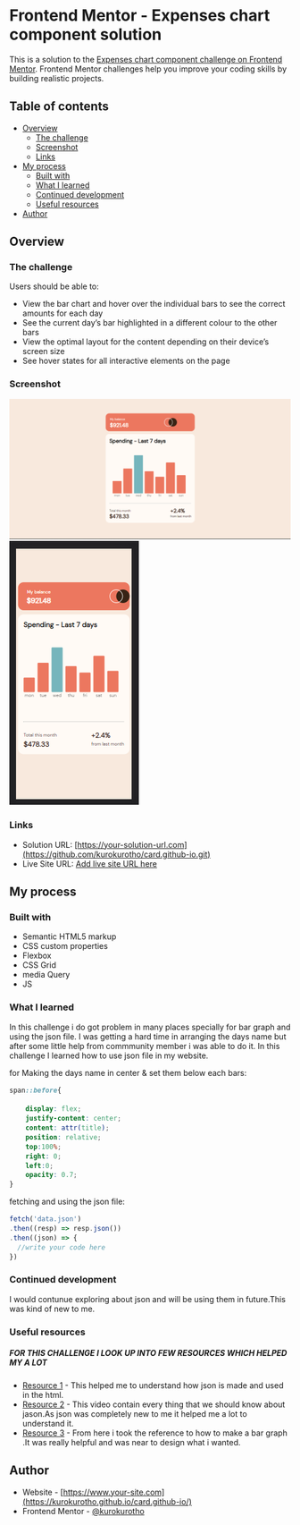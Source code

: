 # Frontend Mentor - Expenses chart component solution

This is a solution to the [Expenses chart component challenge on Frontend Mentor](https://www.frontendmentor.io/challenges/expenses-chart-component-e7yJBUdjwt). Frontend Mentor challenges help you improve your coding skills by building realistic projects. 

## Table of contents

- [Overview](#overview)
  - [The challenge](#the-challenge)
  - [Screenshot](#screenshot)
  - [Links](#links)
- [My process](#my-process)
  - [Built with](#built-with)
  - [What I learned](#what-i-learned)
  - [Continued development](#continued-development)
  - [Useful resources](#useful-resources)
- [Author](#author)

## Overview

### The challenge

Users should be able to:

- View the bar chart and hover over the individual bars to see the correct amounts for each day
- See the current day’s bar highlighted in a different colour to the other bars
- View the optimal layout for the content depending on their device’s screen size
- See hover states for all interactive elements on the page

### Screenshot

![](1.png)
![](2.png)


### Links

- Solution URL: [https://your-solution-url.com](https://github.com/kurokurotho/card.github-io.git)
- Live Site URL: [Add live site URL here](https://your-live-site-url.com)

## My process

### Built with

- Semantic HTML5 markup
- CSS custom properties
- Flexbox
- CSS Grid
- media Query
- JS

### What I learned

In this challenge i do got problem in many places specially for bar graph and using the json file.
I was getting a hard time in arranging the days name but after some little help from commmunity member i was able to do it.
In this challenge I learned how to use json file in my website.

for Making the days name in center & set them below each bars:
```css
span::before{
    
    display: flex;
    justify-content: center;
    content: attr(title);
    position: relative;
    top:100%;
    right: 0;
    left:0;
    opacity: 0.7;
}
```
fetching and using the json file:
```js
fetch('data.json')
.then((resp) => resp.json())
.then((json) => {
  //write your code here
})
```


### Continued development

I would contunue exploring about json and will be using them in future.This was kind of new to me.

### Useful resources
##### FOR THIS CHALLENGE I LOOK UP INTO FEW RESOURCES WHICH HELPED MY A LOT #####
- [Resource 1](https://youtu.be/s6OIOL9OMYA) - This helped me to understand how json is made and used in the html.
- [Resource 2](https://youtu.be/whNFPBEI-wM) - This video contain every thing that we should know about jason.As json was completely new to me it helped me a lot to understand it.
- [Resource 3](https://codepen.io/Victa/pen/kGRyVE) - From here i took the reference to how to make  a bar graph .It was really helpful and was near to design what i wanted.


## Author

- Website - [https://www.your-site.com](https://kurokurotho.github.io/card.github-io/)
- Frontend Mentor - [@kurokurotho](https://www.frontendmentor.io/profile/kurokurotho)

